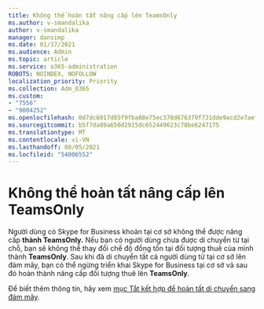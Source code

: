 ```yaml
---
title: Không thể hoàn tất nâng cấp lên TeamsOnly
ms.author: v-smandalika
author: v-smandalika
manager: dansimp
ms.date: 01/17/2021
ms.audience: Admin
ms.topic: article
ms.service: o365-administration
ROBOTS: NOINDEX, NOFOLLOW
localization_priority: Priority
ms.collection: Adm_O365
ms.custom:
- "7556"
- "9004252"
ms.openlocfilehash: 0d7dc6017d85f9fba88e75ec370d676379f731dde9acd2e7aef8090d99c8f0f9
ms.sourcegitcommit: b5f7da89a650d2915dc652449623c78be6247175
ms.translationtype: MT
ms.contentlocale: vi-VN
ms.lasthandoff: 08/05/2021
ms.locfileid: "54006552"
---
```

# <a name="cannot-complete-upgrade-to-teamsonly"></a>Không thể hoàn tất nâng cấp lên TeamsOnly

Người dùng có Skype for Business khoản tại cơ sở không thể được nâng cấp **thành TeamsOnly.** Nếu bạn có người dùng chưa được di chuyển từ tại chỗ, bạn sẽ không thể thay đổi chế độ đồng tồn tại đối tượng thuê của mình thành **TeamsOnly**. Sau khi đã di chuyển tất cả người dùng từ tại cơ sở lên đám mây, bạn có thể ngừng triển khai Skype for Business tại cơ sở và sau đó hoàn thành nâng cấp đối tượng thuê lên **TeamsOnly**. 

Để biết thêm thông tin, hãy xem [mục Tắt kết hợp để hoàn tất di chuyển sang đám mây](https://docs.microsoft.com/skypeforbusiness/hybrid/cloud-consolidation-disabling-hybrid). 